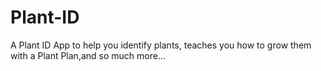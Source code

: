 # Plant-ID
A Plant ID App to help you identify plants, teaches you how to grow them with a Plant Plan,and so much more...
